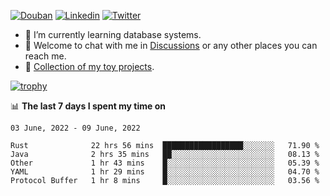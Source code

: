 
<p align="left">
<a href="https://www.douban.com/people/ixxchan"><img src="https://img.shields.io/badge/@ixxchan-007722?style=flat&logo=Douban&logoColor=white" alt="Douban" /></a> 
<a href="https://www.linkedin.com/in/xxchan/?locale=en_US"><img src="https://img.shields.io/badge/@xxchan-0073b1?style=flat&logo=LinkedIn&logoColor=white" alt="Linkedin" /></a> 
<a href="https://twitter.com/yayale_umi"><img src="https://img.shields.io/badge/@yayale__umi-1DA1F2?style=flat&logo=Twitter&logoColor=white" alt="Twitter"/></a>
</p>

- 🌱 I’m currently learning database systems.
- 💬 Welcome to chat with me in [Discussions](https://github.com/xxchan/xxchan/discussions) or any other places you can reach me.
- 🍚 [Collection of my toy projects](https://github.com/ixxchan).


[![trophy](https://github-profile-trophy.vercel.app/?username=xxchan&theme=flat&column=7&row=1)](https://github.com/xxchan)


📊 **The last 7 days I spent my time on** 

<!--START_SECTION:waka-->
```text
03 June, 2022 - 09 June, 2022

Rust              22 hrs 56 mins  ██████████████████░░░░░░░   71.90 % 
Java              2 hrs 35 mins   ██░░░░░░░░░░░░░░░░░░░░░░░   08.13 % 
Other             1 hr 43 mins    █░░░░░░░░░░░░░░░░░░░░░░░░   05.39 % 
YAML              1 hr 29 mins    █░░░░░░░░░░░░░░░░░░░░░░░░   04.70 % 
Protocol Buffer   1 hr 8 mins     █░░░░░░░░░░░░░░░░░░░░░░░░   03.56 %
```
<!--END_SECTION:waka-->

<!--
**xxchan/xxchan** is a ✨ _special_ ✨ repository because its `README.md` (this file) appears on your GitHub profile.

Here are some ideas to get you started:

- 🔭 I’m currently working on ...
- 🌱 I’m currently learning ...
- 👯 I’m looking to collaborate on ...
- 🤔 I’m looking for help with ...
- 💬 Ask me about ...
- 📫 How to reach me: ...
- 😄 Pronouns: ...
- ⚡ Fun fact: ...
-->
